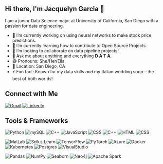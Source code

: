 ## Hi there, I'm Jacquelyn Garcia 👋

<!--
**JacquelynGarcia/JacquelynGarcia** is a ✨ _special_ ✨ repository because its `README.md` (this file) appears on your GitHub profile.

Here are some ideas to get you started:

- 🔭 I’m currently working on ...
- 🌱 I’m currently learning ...
- 👯 I’m looking to collaborate on ...
- 🤔 I’m looking for help with ...
- 💬 Ask me about ...
- 📫 How to reach me: ...
- 😄 Pronouns: ...
- ⚡ Fun fact: ...
-->
I am a junior Data Science major at University of California, San Diego with a passion for data engineering.

- 🔭 I’m currently working on using neural networks to make stock price predictions.
- 🌱 I’m currently learning how to contribute to Open Source Projects.
- 👯 I’m looking to collaborate on data pipeline projects!
- 💬 Ask me about anything and everything **D A T A**.
- 😄 Pronouns: She/Her/Ella
- 🌴 Location: San Diego, CA
- ⚡ Fun fact: Known for my data skills *and* my Italian wedding soup – the best of both worlds!

## Connect with Me

[![Gmail](https://skillicons.dev/icons?i=gmail)](mailto:jag053@ucsd.edu)
[![LinkedIn](https://skillicons.dev/icons?i=linkedin)](https://www.linkedin.com/in/jacquelyn-garcia)

## Tools & Frameworks

![Python](https://skillicons.dev/icons?i=py)
![mySQL](https://skillicons.dev/icons?i=mysql)
![C++](https://skillicons.dev/icons?i=cpp)
![JavaScript](https://skillicons.dev/icons?i=js)
![CSS](https://skillicons.dev/icons?i=css)
![C++](https://skillicons.dev/icons?i=cpp)
![HTML](https://skillicons.dev/icons?i=html)
![CSS](https://skillicons.dev/icons?i=css)

![MatLab](https://skillicons.dev/icons?i=matlab)
![Scikit-Learn](https://skillicons.dev/icons?i=sklearn)
![TensorFlow](https://skillicons.dev/icons?i=tensorflow)
![PyTorch](https://skillicons.dev/icons?i=pytorch)
![Azure](https://skillicons.dev/icons?i=azure)
![Docker](https://skillicons.dev/icons?i=docker)
![Kubernetes](https://skillicons.dev/icons?i=kubernetes)
![Postgres](https://skillicons.dev/icons?i=postgres)
![VisualStudio](https://skillicons.dev/icons?i=visualstudio)

![Pandas](https://img.shields.io/badge/Pandas-150458?style=for-the-badge&logo=pandas&logoColor=white)
![NumPy](https://img.shields.io/badge/NumPy-013243?style=for-the-badge&logo=numpy&logoColor=white)
![Seaborn](https://img.shields.io/badge/Seaborn-6DB33F?style=for-the-badge&logo=seaborn&logoColor=white)
![Neo4j](https://img.shields.io/badge/Neo4j-008CC1?style=for-the-badge&logo=neo4j&logoColor=white)
![Apache Spark](https://img.shields.io/badge/Apache%20Spark-E25A1C?style=for-the-badge&logo=apachespark&logoColor=white)
